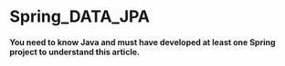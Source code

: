 # Spring_DATA_JPA


#### You need to know Java and must have developed at least one Spring project to understand this article.
